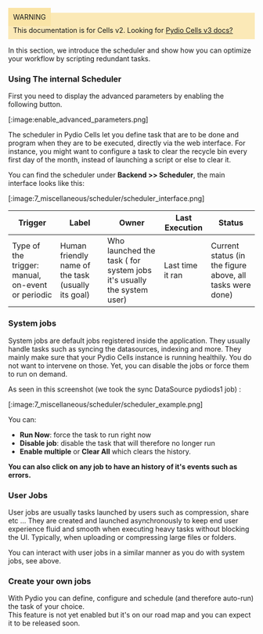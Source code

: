 
<div style="background-color: #fbe9b7;font-size: 14px;">
<span style="background-color: #fae4a6;padding: 10px;">WARNING</span>
<span style="padding: 10px;display: inline-block;">This documentation is for Cells v2. Looking for <a href="https://pydio.com/en/docs/cells/v3/quick-start">Pydio Cells v3 docs?</a></span>
</div>




In this section, we introduce the scheduler and show how you can optimize your workflow by scripting redundant tasks.

### Using The internal Scheduler

First you need to display the advanced parameters by enabling the following button.

[:image:enable_advanced_parameters.png]


The scheduler in Pydio Cells let you define task that are to be done and program when they are to be executed, directly via the web interface.
For instance, you might want to configure a task to clear the recycle bin every first day of the month, instead of launching a script or else to clear it.

You can find the scheduler under **Backend >> Scheduler**, the main interface looks like this:

[:image:7_miscellaneous/scheduler/scheduler_interface.png]


| Trigger                                           | Label                                              | Owner                                                                 | Last Execution   | Status                                                    |
| ------------------------------------------------- | -------------------------------------------------- | --------------------------------------------------------------------- | ---------------- | --------------------------------------------------------- |
| Type of the trigger: manual, on-event or periodic | Human friendly name of the task (usually its goal) | Who launched the task ( for system jobs it's usually the system user) | Last time it ran | Current status (in the figure above, all tasks were done) |

### System jobs

System jobs are default jobs registered inside the application. They usually handle tasks such as syncing the datasources, indexing and more.
They mainly make sure that your Pydio Cells instance is running healthily. You do not want to intervene on those. Yet, you can disable the jobs or force them to run on demand.

As seen in this screenshot (we took the sync DataSource pydiods1 job) :

[:image:7_miscellaneous/scheduler/scheduler_example.png]


You can:

- **Run Now**: force the task to run right now
- **Disable job**: disable the task that will therefore no longer run
- **Enable multiple** or **Clear All** which clears the history.

**You can also click on any job to have an history of it's events such as errors.**

### User Jobs

User jobs are usually tasks launched by users such as compression, share etc ...
They are created and launched asynchronously to keep end user experience fluid and smooth when executing heavy tasks without blocking the UI. Typically, when uploading or compressing large files or folders.

You can interact with user jobs in a similar manner as you do with system jobs, see above.

### Create your own jobs

With Pydio you can define, configure and schedule (and therefore auto-run) the task of your choice.  
This feature is not yet enabled but it's on our road map and you can expect it to be released soon.
